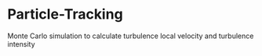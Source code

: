 # Particle-Tracking
Monte Carlo simulation to calculate turbulence local velocity and turbulence intensity

